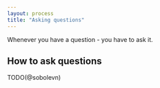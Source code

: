 ```yaml
---
layout: process
title: "Asking questions"
---
```


Whenever you have a question - you have to ask it.


## How to ask questions

TODO(@sobolevn)
